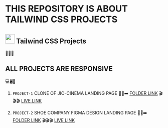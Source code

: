 # THIS REPOSITORY IS ABOUT TAILWIND CSS PROJECTS

## <img height="30px" src="https://user-images.githubusercontent.com/110087385/210603643-e581d4a4-9ecc-41a3-bf6a-e05bc6123496.png"> Tailwind CSS Projects

:leaves::leaves::leaves:

## ALL PROJECTS ARE RESPONSIVE 
:computer::desktop_computer::iphone:


1. `PROJECT-1` CLONE OF JIO-CINEMA LANDING PAGE :file_folder::file_folder::arrow_right: [FOLDER LINK](https://github.com/kapilsarkar/TAILWIND-CSS/tree/main/JIO-CINEMA%20CLONE) :clapper::clapper::clapper:  [LIVE LINK](https://jio-cinemaclonekapilsarkar.netlify.app/)

1. `PROJECT-2`  SHOE COMPANY FIGMA DESIGN LANDING PAGE :file_folder::file_folder::arrow_right: [FOLDER LINK](https://github.com/kapilsarkar/TAILWIND-CSS/tree/main/SHOE%20COMPANY) :clapper::clapper::clapper:  [LIVE LINK](https://kapilsarkarshoecompany.netlify.app/)